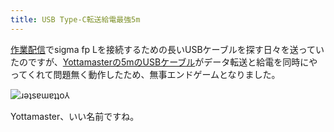 ```yaml
---
title: USB Type-C転送給電最強5m
---
```

[作業配信](https://www.youtube.com/c/r7kamura)でsigma fp Lを接続するための長いUSBケーブルを探す日々を送っていたのですが、[Yottamasterの5mのUSBケーブル](https://www.amazon.co.jp/dp/B09Y1BY75P)がデータ転送と給電を同時にやってくれて問題無く動作したため、無事エンドゲームとなりました。

![](https://lh3.googleusercontent.com/Z972SDCG_8eu5zgtcS_pBlgsNoIE5urgiI8PoC6fOoB_GNeAGqO_gPCOcMcE7jKW4SDf2kNZMXtouGFiSX4hEwj8IZFYvkNWjCKE9KMMgoRbY2FyWlKYLhQvGbOdrqICMzcwgGNQJfoq4miRM2nFdX6-6ivBTv4FINFmqbOo9XjGS6ywPxYuo7g0Qo0Y9A "ɹǝʇsɐɯɐʇʇo⅄")

Yottamaster、いい名前ですね。
